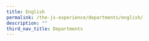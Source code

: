 ```yaml
---
title: English
permalink: /the-js-experience/departments/english/
description: ""
third_nav_title: Departments
---
```

